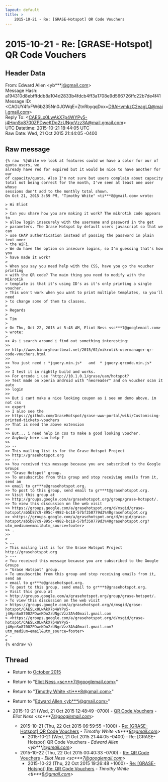```yaml
---
layout: default
title: >
    2015-10-21 - Re: [GRASE-Hotspot] QR Code Vouchers
---
```


# 2015-10-21 - Re: [GRASE-Hotspot] QR Code Vouchers

## Header Data

From: Edward Allen \<yb***j@gmail.com\><br>
Message Hash: a194310d8ebfffddb8a104d2833b4fdcb4ff3a1708e9d566726ffc22b7de4f41<br>
Message ID: \<CAGUY4fxFW6b235Nn0JGWqE=ZtnRbyqqDxx=D9AHvmkzC2eagLQ@mail.gmail.com\><br>
Reply To: \<CAESLx0LwAkX7p4WYPy5-j4HpnSo8700ZPDweKDo2zUNgcVzz3A@mail.gmail.com\><br>
UTC Datetime: 2015-10-21 18:44:05 UTC<br>
Raw Date: Wed, 21 Oct 2015 21:44:05 -0400<br>

## Raw message

```
{% raw  %}While we look at features could we have a color for our of quota users, we
already have red for expired but it would be nice to have another for our
of capacity/quota. Also I'm not sure but users complain about capacity
total not being correct for the month, I've seen at least one user whose
sessions don't add to the monthly total shown.
On Oct 21, 2015 3:59 PM, "Timothy White" <ti***8@gmail.com> wrote:

> Hi Eliot
>
> Can you share how you are making it work? The mikrotik code appears to
> allow login insecurely with the username and password in the get
> parameters. The Grase Hotspot by default users javascript so that we can
> use CHAP authentication instead of passing the password in plain text over
> the WiFi.
> We do have the option on insecure logins, so I'm guessing that's how you
> have made it work?
>
> When you say you need help with the CSS, have you go the voucher printing
> with the QR code? The main thing you need to modify with the Mikrotik
> template is that it's using ID's as it's only printing a single voucher.
> This won't work when you want to print multiple templates, so you'll need
> to change some of them to classes.
>
> Regards
>
> Tim
>
> On Thu, Oct 22, 2015 at 5:48 AM, Eliot Ness <sc***7@googlemail.com>
> wrote:
>
>> As i search around i find out something interesting:
>>
>> http://www.binaryheartbeat.net/2015/02/mikrotik-usermanager-qr-code-vouchers.html
>>
>> You just need : *jquery.min.js*   and  * jquery.qrcode.min.js*
>>
>> I test it in nightly build and works.
>> For qrcode i use "http://10.1.0.1/grase/uam/hotspot?
>> Test made on xperia android with "neoreader" and on voucher scan it auto
>> login
>>
>> But i cant make a nice looking coupon as i see on demo above, im not css
>> expert
>> I also see the
>> https://github.com/GraseHotspot/grase-www-portal/wiki/Customising-printed-tickets-vouchers
>> That is need the above extension
>>
>> But... i need help in css to make a good looking voucher.
>> Anybody here can help ?
>>
>> --
>> This mailing list is for the Grase Hotspot Project
>> http://grasehotspot.org
>> ---
>> You received this message because you are subscribed to the Google Groups
>> "Grase Hotspot" group.
>> To unsubscribe from this group and stop receiving emails from it, send an
>> email to gr***e@grasehotspot.org.
>> To post to this group, send email to gr***t@grasehotspot.org.
>> Visit this group at
>> http://groups.google.com/a/grasehotspot.org/group/grase-hotspot/.
>> To view this discussion on the web visit
>> https://groups.google.com/a/grasehotspot.org/d/msgid/grase-hotspot/ab5b87c9-895c-4982-bc18-57bf350779d3%40grasehotspot.org
>> <https://groups.google.com/a/grasehotspot.org/d/msgid/grase-hotspot/ab5b87c9-895c-4982-bc18-57bf350779d3%40grasehotspot.org?utm_medium=email&utm_source=footer>
>> .
>>
>
> --
> This mailing list is for the Grase Hotspot Project http://grasehotspot.org
> ---
> You received this message because you are subscribed to the Google Groups
> "Grase Hotspot" group.
> To unsubscribe from this group and stop receiving emails from it, send an
> email to gr***e@grasehotspot.org.
> To post to this group, send email to gr***t@grasehotspot.org.
> Visit this group at
> http://groups.google.com/a/grasehotspot.org/group/grase-hotspot/.
> To view this discussion on the web visit
> https://groups.google.com/a/grasehotspot.org/d/msgid/grase-hotspot/CAESLx0LwAkX7p4WYPy5-j4HpnSo8700ZPDweKDo2zUNgcVzz3A%40mail.gmail.com
> <https://groups.google.com/a/grasehotspot.org/d/msgid/grase-hotspot/CAESLx0LwAkX7p4WYPy5-j4HpnSo8700ZPDweKDo2zUNgcVzz3A%40mail.gmail.com?utm_medium=email&utm_source=footer>
> .
>
{% endraw %}
```

## Thread

+ Return to [October 2015](/archive/2015/10)

+ Return to "[Eliot Ness <sc***7<span>@</span>googlemail.com>](/authors/sc___7_at_googlemail_com)"
+ Return to "[Timothy White <ti***8<span>@</span>gmail.com>](/authors/ti___8_at_gmail_com)"
+ Return to "[Edward Allen <yb***j<span>@</span>gmail.com>](/authors/yb___j_at_gmail_com)"

+ 2015-10-21 (Wed, 21 Oct 2015 12:48:49 -0700) - [QR Code Vouchers](/archive/2015/10/46f65d29b28ca5c0b98c12fd9822d54c9cf5b744bad5b91f4b1cfeda281ef071) - _Eliot Ness \<sc***7@googlemail.com\>_
  + 2015-10-21 (Thu, 22 Oct 2015 06:59:55 +1000) - [Re: [GRASE-Hotspot] QR Code Vouchers](/archive/2015/10/19c863e56b8d2974e3dda3657858ea961cd1e746f506cc97549cff24cc3d734e) - _Timothy White \<ti***8@gmail.com\>_
    + 2015-10-21 (Wed, 21 Oct 2015 21:44:05 -0400) - Re: [GRASE-Hotspot] QR Code Vouchers - _Edward Allen \<yb***j@gmail.com\>_
  + 2015-10-22 (Thu, 22 Oct 2015 00:40:33 -0700) - [Re: QR Code Vouchers](/archive/2015/10/21b4761f15e084067b3e0851eed087bc7ad1c3bd18147e0e39680d041b840020) - _Eliot Ness \<sc***7@googlemail.com\>_
    + 2015-10-22 (Thu, 22 Oct 2015 19:26:48 +1000) - [Re: [GRASE-Hotspot] Re: QR Code Vouchers](/archive/2015/10/5ad4121aa82797e715ca68221df7c53ce18fba4f7c9e7de027d54f6f647a6f52) - _Timothy White \<ti***8@gmail.com\>_

